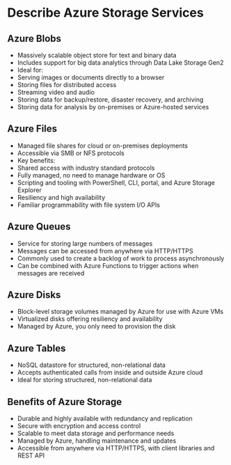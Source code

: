 # Describe Azure Storage Services

## Azure Blobs

- Massively scalable object store for text and binary data
- Includes support for big data analytics through Data Lake Storage Gen2
- Ideal for:
- Serving images or documents directly to a browser
- Storing files for distributed access
- Streaming video and audio
- Storing data for backup/restore, disaster recovery, and archiving
- Storing data for analysis by on-premises or Azure-hosted services

## Azure Files

- Managed file shares for cloud or on-premises deployments
- Accessible via SMB or NFS protocols
- Key benefits:
- Shared access with industry standard protocols
- Fully managed, no need to manage hardware or OS
- Scripting and tooling with PowerShell, CLI, portal, and Azure Storage Explorer
- Resiliency and high availability
- Familiar programmability with file system I/O APIs

## Azure Queues

- Service for storing large numbers of messages
- Messages can be accessed from anywhere via HTTP/HTTPS
- Commonly used to create a backlog of work to process asynchronously
- Can be combined with Azure Functions to trigger actions when messages are received

## Azure Disks

- Block-level storage volumes managed by Azure for use with Azure VMs
- Virtualized disks offering resiliency and availability
- Managed by Azure, you only need to provision the disk

## Azure Tables

- NoSQL datastore for structured, non-relational data
- Accepts authenticated calls from inside and outside Azure cloud
- Ideal for storing structured, non-relational data

## Benefits of Azure Storage

- Durable and highly available with redundancy and replication
- Secure with encryption and access control
- Scalable to meet data storage and performance needs
- Managed by Azure, handling maintenance and updates
- Accessible from anywhere via HTTP/HTTPS, with client libraries and REST API
